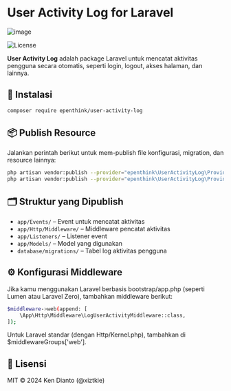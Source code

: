 
# User Activity Log for Laravel
![image](https://github.com/user-attachments/assets/94a61cdb-730f-4965-b723-5a8582486c23)


![License](https://img.shields.io/badge/license-MIT-blue.svg)

**User Activity Log** adalah package Laravel untuk mencatat aktivitas pengguna secara otomatis, seperti login, logout, akses halaman, dan lainnya.

## 🔧 Instalasi

```bash
composer require epenthink/user-activity-log
```

## 📦 Publish Resource

Jalankan perintah berikut untuk mem-publish file konfigurasi, migration, dan resource lainnya:

```bash
php artisan vendor:publish --provider="epenthink\UserActivityLog\Providers\ActivityLogServiceProvider" --tag=app
php artisan vendor:publish --provider="epenthink\UserActivityLog\Providers\ActivityLogServiceProvider" --tag=migrations
```

##

## 🗂 Struktur yang Dipublish

- `app/Events/` – Event untuk mencatat aktivitas
- `app/Http/Middleware/` – Middleware pencatat aktivitas
- `app/Listeners/` – Listener event
- `app/Models/` – Model yang digunakan
- `database/migrations/` – Tabel log aktivitas pengguna
  
## ⚙️ Konfigurasi Middleware
Jika kamu menggunakan Laravel berbasis bootstrap/app.php (seperti Lumen atau Laravel Zero), tambahkan middleware berikut:

```bash
$middleware->web(append: [
    \App\Http\Middleware\LogUserActivityMiddleware::class,
]);
```
Untuk Laravel standar (dengan Http/Kernel.php), tambahkan di $middlewareGroups['web'].

## 📝 Lisensi

MIT © 2024 Ken Dianto (@xiztkie)


